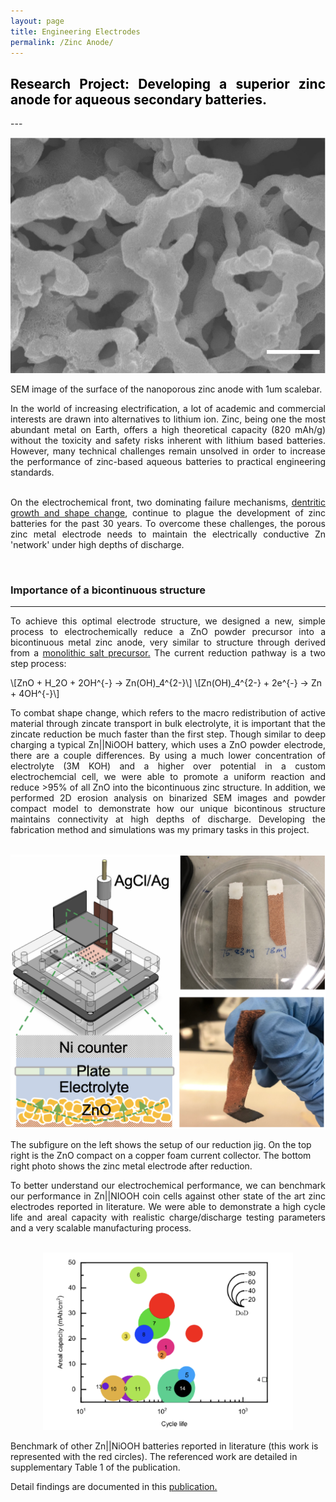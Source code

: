 ```yaml
---
layout: page
title: Engineering Electrodes
permalink: /Zinc Anode/
---
```


<script src="https://polyfill.io/v3/polyfill.min.js?features=es6"></script>
<script id="MathJax-script" async
        src="https://cdn.jsdelivr.net/npm/mathjax@3/es5/tex-mml-chtml.js">
</script>

<h2 style="color: #5e9ca0; text-align: justify;"><span style="color: #000000;">
  Research Project: Developing a superior zinc anode for aqueous secondary batteries.
</span></h2>
---
<br />

<p align="center">
  <img width="700" height="auto" src="/assets/closeup.jpg">
  <figcaption>SEM image of the surface of the nanoporous zinc anode with 1um scalebar. </figcaption>
</p>

<div align="justify">
In the world of increasing electrification, a lot of academic and commercial interests are drawn into alternatives to lithium ion.
Zinc, being one the most abundant metal on Earth, offers a high theoretical capacity (820 mAh/g) without the toxicity and safety risks inherent with lithium based batteries.
 However, many technical challenges remain unsolved in order to increase the performance of zinc-based aqueous batteries to practical engineering standards.

<br />
<br />

On the electrochemical front, two dominating failure mechanisms, <a href="https://doi.org/10.1016%2F0378-7753%2891%2980117-G">dentritic growth and shape change</a>, continue to plague the development
 of zinc batteries for the past 30 years. To overcome these challenges, the porous zinc metal electrode needs to maintain the electrically conductive Zn 'network' under high depths of discharge.

</div>

<br />


### Importance of a bicontinuous structure
---
<div align="justify">
To achieve this optimal electrode structure, we designed a new, simple process to electrochemically reduce a ZnO powder precursor into a bicontinuous metal zinc anode,
very similar to structure through derived from a <a href="https://pubs.acs.org/doi/10.1021/acsnano.9b09669">monolithic salt precursor.</a>
The current reduction pathway is a two step process:
</div>

<p>
  \[ZnO + H_2O + 2OH^{-} → Zn(OH)_4^{2-}\]
  \[Zn(OH)_4^{2-} + 2e^{-} → Zn + 4OH^{-}\]
</p>

<div align="justify">
To combat shape change, which refers to the macro redistribution of active material through
zincate transport in bulk electrolyte, it is important that the zincate reduction be much
faster than the first step. Though similar to deep charging a typical Zn||NiOOH battery, which uses a ZnO powder electrode, there are a couple differences.
By using a much lower concentration of electrolyte (3M KOH) and a higher over potential in a custom electrochemcial cell,
we were able to promote a uniform reaction and reduce >95% of all ZnO into the bicontinuous zinc structure.
In addition, we performed 2D erosion analysis on binarized SEM images and powder compact model to demonstrate how our unique bicontinous structure maintains connectivity
at high depths of discharge. Developing the fabrication method and simulations was my primary tasks in this project.

</div>

<br />

<p align="center">
  <img width="700" height="auto" src="/assets/yup.png">
  <figcaption>The subfigure on the left shows the setup of our reduction jig. On the top right is the ZnO compact on a copper foam current collector.
    The bottom right photo shows the zinc metal electrode after reduction. </figcaption>
</p>

<div align="justify">
To better understand our electrochemical performance, we can benchmark our performance in Zn||NIOOH coin cells against other state of the art zinc electrodes reported in literature.
We were able to demonstrate a high cycle life and areal capacity with realistic charge/discharge testing parameters and a very scalable manufacturing process.
</div>

<br />

<p align="center">
  <img width="400" height="auto" src="/assets/benchmark.png">
  <figcaption>Benchmark of other Zn||NiOOH batteries reported in literature (this work is represented with the red circles). The referenced work are detailed in supplementary Table 1 of the publication. </figcaption>
</p>


Detail findings are documented in this <a href="https://www.nature.com/articles/s41467-022-30616-w">publication.</a>
